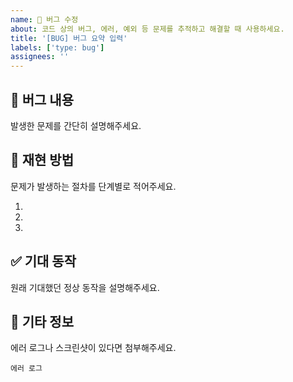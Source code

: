 ```yaml
---
name: 🐛 버그 수정
about: 코드 상의 버그, 에러, 예외 등 문제를 추적하고 해결할 때 사용하세요.
title: '[BUG] 버그 요약 입력'
labels: ['type: bug']
assignees: ''
---
```


## 🧩 버그 내용
발생한 문제를 간단히 설명해주세요.


## 🔁 재현 방법
문제가 발생하는 절차를 단계별로 적어주세요.

1. 
2. 
3. 


## ✅ 기대 동작
원래 기대했던 정상 동작을 설명해주세요.


## 📎 기타 정보
에러 로그나 스크린샷이 있다면 첨부해주세요.

```
에러 로그
```

